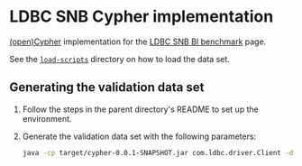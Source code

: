 # LDBC SNB Cypher implementation

[(open)Cypher](http://www.opencypher.org/) implementation for the [LDBC SNB BI benchmark](https://github.com/ldbc/ldbc_snb_docs) page.

See the [`load-scripts`](load-scripts/) directory on how to load the data set.

## Generating the validation data set

1. Follow the steps in the parent directory's README to set up the environment.

2. Generate the validation data set with the following parameters:

   ```bash
   java -cp target/cypher-0.0.1-SNAPSHOT.jar com.ldbc.driver.Client -db com.ldbc.impls.workloads.ldbc.snb.cypher.bi.CypherBiDb -P readwrite_cypher--ldbc_driver_config--validation_parameter_creation.properties
   ```
